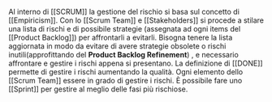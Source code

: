 Al interno di [[SCRUM]] la gestione del rischio si basa sul concetto di [[Empiricism]].
Con lo [[Scrum Team]] e [[Stakeholders]] si procede a stilare una lista  di rischi e di possibile strategie (assegnata ad ogni items del [[Product Backlog]]) per affrontarli a evitarli.
Bisogna tenere la lista aggiornata in modo da evitare di avere strategie obsolete o rischi inutili(approfittando del **Product Backlog Refinement**) , e necessario affrontare e gestire i rischi appena si presentano.
La definizione di [[DONE]] permette di gestire i rischi aumentando la qualità.
Ogni elemento dello [[Scrum Team]] essere in grado di gestire i rischi.
È possibile fare uno [[Sprint]] per gestire al meglio delle fasi più rischiose.


